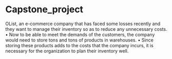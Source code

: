 # Capstone_project

OList, an e-commerce company that has faced 
some losses recently and they want to manage 
their inventory so as to reduce any unnecessary 
costs.
 • Now to be able to meet the demands of the 
customers, the company would need to store 
tons and tons of products in warehouses.
 • Since storing these products adds to the costs 
that the company incurs, it is necessary for the 
organization to plan their inventory well. 
